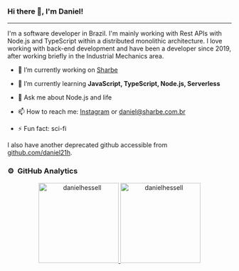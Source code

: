 ### Hi there 👋, I'm Daniel!
---

I'm a software developer in Brazil. I'm mainly working with Rest APIs with Node.js and TypeScript within a distributed monolithic architecture. 
I love working with back-end development and have been a developer since 2019, after working briefly in the Industrial Mechanics area.

- 🔭 I’m currently working on [Sharbe](https://sharbe.com.br/)

- 🌱 I’m currently learning **JavaScript, TypeScript, Node.js, Serverless**

<!-- - 👯 I’m looking to collaborate on ...

- 🤔 I’m looking for help with ... -->

- 💬 Ask me about Node.js and life

- 📫 How to reach me: [Instagram](https://www.instagram.com/danielhessell/) or daniel@sharbe.com.br

- ⚡ Fun fact: sci-fi


I also have another deprecated github accessible from [github.com/daniel21h](github.com/daniel21h).

### ⚙️ &nbsp;GitHub Analytics
<p align="center">
  <a href="https://github.com/danielhessell/">
    <img height="180em" src="https://github-readme-stats.vercel.app/api/top-langs/?username=danielhessell&layout=compact&theme=github_dark" alt="danielhessell" />
    <img height="180em" src="https://github-readme-stats.vercel.app/api?username=danielhessell&show_icons=true&theme=github_dark" alt="danielhessell" />
  </a>
</p>
